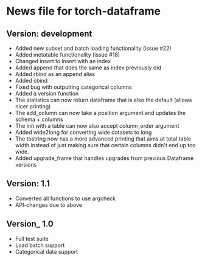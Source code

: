 News file for torch-dataframe
=============================

Version: development
--------------------
* Added new subset and batch loading functionality (issue #22)
* Added metatable functionality (issue #18)
* Changed insert to insert with an index
* Added append that does the same as index previously did
* Added rbind as an append alias
* Added cbind
* Fixed bug with outputting categorical columns
* Added a version function
* The statistics can now return dataframe that is also the default (allows nicer printing)
* The add_column can now take a position argument and updates the schema + columns
* The init with a table can now also accept column_order argument
* Added wide2long for converting wide datasets to long
* The tostring now has a more advanced printing that aims at total table width
  instead of just making sure that certain columns didn't end up too wide.
* Added upgrade_frame that handles upgrades from previous Dataframe versions

Version: 1.1
-----------
* Converted all functions to use argcheck
* API-changes due to above

Version_ 1.0
-----------
* Full test suite
* Load batch support
* Categorical data support
